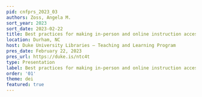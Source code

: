 ```yaml
---
pid: cnfprs_2023_03
authors: Zoss, Angela M.
sort_year: 2023
sort_date: 2023-02-22
title: Best practices for making in-person and online instruction accessible
location: Durham, NC
host: Duke University Libraries – Teaching and Learning Program
pres_date: February 22, 2023
pres_url: https://duke.is/ntc4t
type: Presentation
label: Best practices for making in-person and online instruction accessible
order: '01'
theme: dei
featured: true
---
```

